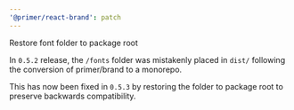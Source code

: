 ```yaml
---
'@primer/react-brand': patch
---
```


Restore font folder to package root

In `0.5.2` release, the `/fonts` folder was mistakenly placed in `dist/` following the conversion of primer/brand to a monorepo.

This has now been fixed in `0.5.3` by restoring the folder to package root to preserve backwards compatibility.
